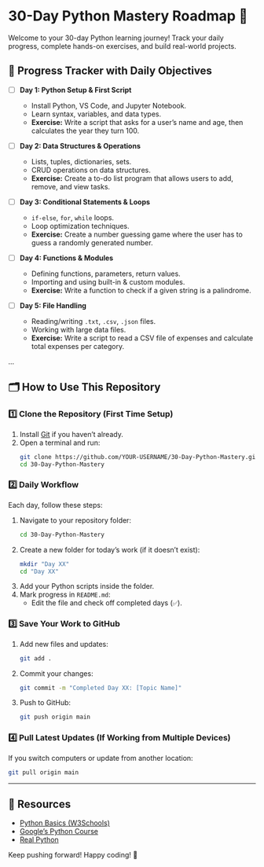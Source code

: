 # 30-Day Python Mastery Roadmap 🚀

Welcome to your 30-day Python learning journey! Track your daily progress, complete hands-on exercises, and build real-world projects.

## 📅 Progress Tracker with Daily Objectives

- [ ] **Day 1: Python Setup & First Script**  
  - Install Python, VS Code, and Jupyter Notebook.  
  - Learn syntax, variables, and data types.  
  - **Exercise:** Write a script that asks for a user’s name and age, then calculates the year they turn 100.  

- [ ] **Day 2: Data Structures & Operations**  
  - Lists, tuples, dictionaries, sets.  
  - CRUD operations on data structures.  
  - **Exercise:** Create a to-do list program that allows users to add, remove, and view tasks.  

- [ ] **Day 3: Conditional Statements & Loops**  
  - `if-else`, `for`, `while` loops.  
  - Loop optimization techniques.  
  - **Exercise:** Create a number guessing game where the user has to guess a randomly generated number.  

- [ ] **Day 4: Functions & Modules**  
  - Defining functions, parameters, return values.  
  - Importing and using built-in & custom modules.  
  - **Exercise:** Write a function to check if a given string is a palindrome.  

- [ ] **Day 5: File Handling**  
  - Reading/writing `.txt`, `.csv`, `.json` files.  
  - Working with large data files.  
  - **Exercise:** Write a script to read a CSV file of expenses and calculate total expenses per category.  

...

## 🗂 How to Use This Repository

### 1️⃣ Clone the Repository (First Time Setup)
1. Install [Git](https://git-scm.com/downloads) if you haven’t already.
2. Open a terminal and run:
   ```bash
   git clone https://github.com/YOUR-USERNAME/30-Day-Python-Mastery.git
   cd 30-Day-Python-Mastery
   ```

### 2️⃣ Daily Workflow
Each day, follow these steps:
1. Navigate to your repository folder:
   ```bash
   cd 30-Day-Python-Mastery
   ```
2. Create a new folder for today’s work (if it doesn’t exist):
   ```bash
   mkdir "Day XX"
   cd "Day XX"
   ```
3. Add your Python scripts inside the folder.
4. Mark progress in `README.md`:
   - Edit the file and check off completed days (`✅`).

### 3️⃣ Save Your Work to GitHub
1. Add new files and updates:
   ```bash
   git add .
   ```
2. Commit your changes:
   ```bash
   git commit -m "Completed Day XX: [Topic Name]"
   ```
3. Push to GitHub:
   ```bash
   git push origin main
   ```

### 4️⃣ Pull Latest Updates (If Working from Multiple Devices)
If you switch computers or update from another location:
```bash
git pull origin main
```

---

## 📌 Resources
- [Python Basics (W3Schools)](https://www.w3schools.com/python/)
- [Google’s Python Course](https://developers.google.com/edu/python)
- [Real Python](https://realpython.com/)

Keep pushing forward! Happy coding! 🎉

